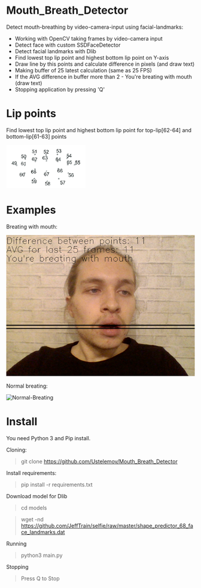 # Mouth_Breath_Detector
Detect mouth-breathing by video-camera-input using facial-landmarks:
- Working with OpenCV taking frames by video-camera input
- Detect face with custom SSDFaceDetector
- Detect facial landmarks with Dlib
- Find lowest top lip point and highest bottom lip point on Y-axis
- Draw line by this points and calculate difference in pixels (and draw text)
- Making buffer of 25 latest calculation (same as 25 FPS)
- If the AVG difference in buffer more than 2 - You're breating with mouth (draw text)
- Stopping application by pressing 'Q'

# Lip points

Find lowest top lip point and highest bottom lip point for top-lip[62-64] and bottom-lip[61-63] points

![Lip-points](images/lip_points.png)

# Examples
Breating with mouth:

![Breating-with-mouth](images/Breating-With-Mouth.png)

Normal breating:

![Normal-Breating](images/Normal-Breathing.png.png)

# Install

You need Python 3 and Pip install.

Cloning:

>git clone https://github.com/Ustelemov/Mouth_Breath_Detector

Install requirements:

>pip install -r requirements.txt

Download model for Dlib

>cd models

>wget -nd https://github.com/JeffTrain/selfie/raw/master/shape_predictor_68_face_landmarks.dat

Running 

>python3 main.py

Stopping

>Press Q to Stop